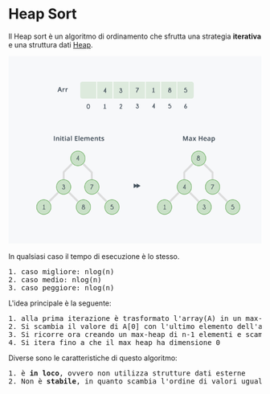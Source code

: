 # Heap Sort

Il Heap sort è un algoritmo di ordinamento che sfrutta una strategia <b>iterativa</b> e una struttura dati [Heap](https://github.com/mariocuomo/Algoritmi-e-strutture-di-dati/tree/master/heap).

![Heap Sort](https://github.com/mariocuomo/Algoritmi-e-strutture-di-dati/blob/master/ordinamenti/heap%20sort/heap%20sort.png)

In qualsiasi caso il tempo di esecuzione è lo stesso.
<pre>
1. caso migliore: nlog(n)
2. caso medio: nlog(n)
3. caso peggiore: nlog(n)
</pre>

L'idea principale è la seguente:
<pre>
1. alla prima iterazione è trasformato l'array(A) in un max-heap. A[0] contiene quindi il valore più grande.
2. Si scambia il valore di A[0] con l'ultimo elemento dell'array. 
3. Si ricorre ora creando un max-heap di n-1 elementi e scambiando la nuova radice con il penultimo elemento.
4. Si itera fino a che il max heap ha dimensione 0
</pre>

Diverse sono le caratteristiche di questo algoritmo:
<pre>
1. è <b>in loco</b>, ovvero non utilizza strutture dati esterne
2. Non è <b>stabile</b>, in quanto scambia l'ordine di valori uguali. (sicuramente più apprezzabile quando i dati dell'array sono dati satelliti)
</pre>
